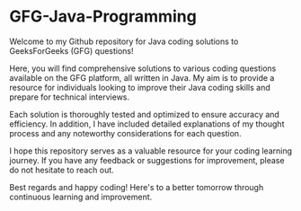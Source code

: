 # GFG-Java-Programming
Welcome to my Github repository for Java coding solutions to GeeksForGeeks (GFG) questions!

Here, you will find comprehensive solutions to various coding questions available on the GFG platform, all written in Java. My aim is to provide a resource for individuals looking to improve their Java coding skills and prepare for technical interviews.

Each solution is thoroughly tested and optimized to ensure accuracy and efficiency. In addition, I have included detailed explanations of my thought process and any noteworthy considerations for each question.

I hope this repository serves as a valuable resource for your coding learning journey. If you have any feedback or suggestions for improvement, please do not hesitate to reach out.

Best regards and happy coding! Here's to a better tomorrow through continuous learning and improvement.
